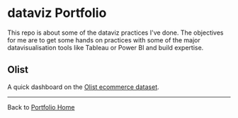 # dataviz Portfolio

This repo is about some of the dataviz practices I've done. The objectives for me are to get some hands on practices with some of the major datavisualisation tools like Tableau or Power BI and build expertise.

## Olist ##

A quick dashboard on the [Olist ecommerce dataset](https://www.kaggle.com/datasets/olistbr/brazilian-ecommerce).

---
Back to [Portfolio Home](https://github.com/Cedric-Delanchy/data-analysis-portfolio)
